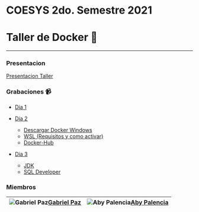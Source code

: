 # COESYS 2do. Semestre 2021
# Taller de Docker  :whale:
___
### Presentacion
[Presentacion Taller](https://www.canva.com/design/DAEnILP0t_c/gYzT--MDGA-7ZYpAN0FjJQ/view?utm_content=DAEnILP0t_c&utm_campaign=designshare&utm_medium=link&utm_source=sharebutton)

### Grabaciones :video_camera:
* [Dia 1]()
* [Dia 2]() 

    * [Descargar Docker Windows](https://www.docker.com/products/docker-desktop)
    * [WSL (Requisitos y como activar)](https://docs.microsoft.com/es-es/windows/wsl/install-win10#step-4---download-the-linux-kernel-update-package)
    * [Docker-Hub](https://hub.docker.com)
* [Dia 3]()
    * [JDK]( https://www.oracle.com/java/technologies/javase-jdk16-downloads.html#license-lightbox)
    * [SQL Developer](https://www.oracle.com/tools/downloads/sqldev-downloads.html#license-lightbox)
    

### Miembros
|![Gabriel Paz](https://avatars.githubusercontent.com/u/39929915?v=4)[Gabriel Paz](https://github.com/GabrielPaz10) | ![Aby Palencia](https://avatars.githubusercontent.com/u/22016335?v=4)[Aby Palencia](https://github.com/AbyPalencia)| 
|---|---|

